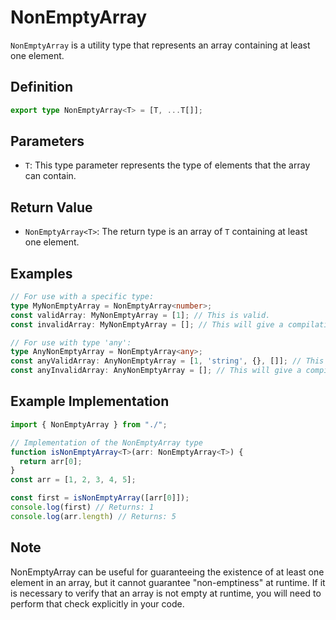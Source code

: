 # NonEmptyArray
`NonEmptyArray` is a utility type that represents an array containing at least one element.

## Definition

```ts
export type NonEmptyArray<T> = [T, ...T[]];
```

## Parameters
- `T`: This type parameter represents the type of elements that the array can contain.

## Return Value
- `NonEmptyArray<T>`: The return type is an array of `T` containing at least one element.

## Examples
```ts
// For use with a specific type:
type MyNonEmptyArray = NonEmptyArray<number>;
const validArray: MyNonEmptyArray = [1]; // This is valid.
const invalidArray: MyNonEmptyArray = []; // This will give a compilation error.

// For use with type 'any':
type AnyNonEmptyArray = NonEmptyArray<any>;
const anyValidArray: AnyNonEmptyArray = [1, 'string', {}, []]; // This is valid.
const anyInvalidArray: AnyNonEmptyArray = []; // This will give a compilation error.
```
## Example Implementation

```ts
import { NonEmptyArray } from "./";

// Implementation of the NonEmptyArray type
function isNonEmptyArray<T>(arr: NonEmptyArray<T>) {
  return arr[0];
}
const arr = [1, 2, 3, 4, 5];

const first = isNonEmptyArray([arr[0]]);
console.log(first) // Returns: 1
console.log(arr.length) // Returns: 5

```

## Note

NonEmptyArray can be useful for guaranteeing the existence of at least one element in an array, but it cannot guarantee "non-emptiness" at runtime. If it is necessary to verify that an array is not empty at runtime, you will need to perform that check explicitly in your code.
